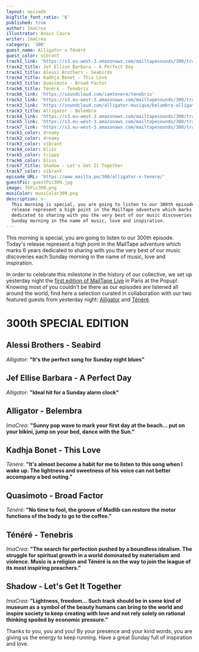```yaml
---
layout: episode
bigTitle_font_ratio: '6'
published: true
author: ImaCrea
illustrator: Anais Caura
writer: ImaCrea
category: '300'
guest_name: Alligator x Ténéré
guest_color: vibrant
track1_link: 'https://s3.eu-west-3.amazonaws.com/mailtapesounds/300/track1.mp3'
track2_title: Jef Ellise Barbara - A Perfect Day
track1_title: Alessi Brothers - Seabirds
track4_title: Kadhja Bonet - This Love
track5_title: Quasimoto - Broad Factor
track6_title: Ténéré - Tenebris
track6_link: 'https://soundcloud.com/iamtenere/tenebris'
track2_link: 'https://s3.eu-west-3.amazonaws.com/mailtapesounds/300/track2.mp3'
track3_link: 'https://soundcloud.com/alligator-musique/belambra-alligator'
track3_title: Alligator - Belembra
track4_link: 'https://s3.eu-west-3.amazonaws.com/mailtapesounds/300/track4.mp3'
track5_link: 'https://s3.eu-west-3.amazonaws.com/mailtapesounds/300/track5.mp3'
track7_link: 'https://s3.eu-west-3.amazonaws.com/mailtapesounds/300/track7.mp3'
track1_color: dreamy
track2_color: dreamy
track3_color: vibrant
track4_color: bliss
track5_color: trippy
track6_color: bliss
track7_title: Shadow - Let's Get It Together
track7_color: vibrant
episode_URL: 'https://www.mailta.pe/300/alligator-x-tenere/'
guestPic: guestPic300.jpg
image: fbPic300.png
musiColor: musiColor300.png
description: >-
  This morning is special, you are going to listen to our 300th episode. Today's
  release represent a high point in the MailTape adventure which marks 6 years
  dedicated to sharing with you the very best of our music discoveries each
  Sunday morning in the name of music, love and inspiration.
---
```

<p id="introduction">This morning is special, you are going to listen to our 300th episode. Today's release represent a high point in the MailTape adventure which marks 6 years dedicated to sharing with you the very best of our music discoveries each Sunday morning in the name of music, love and inspiration.</p>
  
In order to celebrate this milestone in the history of our collective, we set up yesterday night the [first edition of MailTape Live](https://www.facebook.com/events/324160978078937/) in Paris at the Popup!. Knowing most of you couldn't be there as our episodes are listened all around the world, find here a selection curated in collaboration with our two featured guests from yesterday night: [Alligator](https://www.facebook.com/alligator.musique/) and [Ténéré](https://www.facebook.com/teneremusic/).


# 300th SPECIAL EDITION

## Alessi Brothers - Seabird
_Alligator_: **"**It's the perfect song for Sunday night blues**"**

## Jef Ellise Barbara - A Perfect Day
_Alligator_: **"**Ideal hit for a Sunday alarm clock**"**

## Alligator - Belembra
_ImaCrea_: **"**Sunny pop wave to mark your first day at the beach... put on your bikini, jump on your bed, dance with the Sun.**"**

## Kadhja Bonet - This Love
_Ténéré_: **"**It's almost become a habit for me to listen to this song when I wake up. The lightness and sweetness of his voice can not better accompany a bed outing.**"**

## Quasimoto - Broad Factor
_Ténéré_: **"**No time to fool, the groove of Madlib can restore the motor functions of the body to go to the coffee.**"**

## Ténéré - Tenebris
_ImaCrea_: **"**The search for perfection pushed by a boundless idealism. The struggle for spiritual growth in a world dominated by materialism and violence. Music is a religion and Ténéré is on the way to join the league of its most inspiring preachers.**"**

## Shadow - Let's Get It Together
_ImaCrea_: **"**Lightness, freedom... Such track should be in some kind of museum as a symbol of the beauty humans can bring to the world and inspire society to keep creating with love and not rely solely on rational thinking spoiled by economic pressure.**"**

<p id="outroduction">Thanks to you, you and you! By your presence and your kind words, you are giving us the energy to keep running. Have a great Sunday full of inspiration and love.</p>

